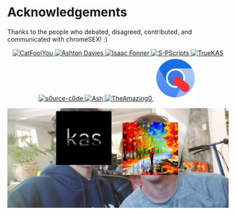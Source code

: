 # Acknowledgements
Thanks to the people who debated, disagreed, contributed, and communicated with chromeSEX! :)
<p align="center">
  <a href="https://github.com/catfoolyou" target="_blank">
    <img src="https://github.com/catfoolyou.png" width="100" height="100" alt="CatFoolYou" />
  </a>
  <a href="https://github.com/AshtonDavies" target="_blank">
    <img src="https://github.com/AshtonDavies.png" width="100" height="100" alt="Ashton Davies" />
  </a>
  <a href="https://github.com/isaacfonner" target="_blank">
    <img src="https://github.com/isaacfonner.png" width="100" height="100" alt="Isaac Fonner" />
  </a>
  <a href="https://github.com/S-PScripts" target="_blank">
    <img src="https://github.com/S-PScripts.png" width="100" height="100" alt="S-PScripts" />
  </a>
  <a href="https://github.com/truekas" target="_blank">
    <img src="https://github.com/truekas.png" width="100" height="100" alt="TrueKAS" />
  </a>
  <a href="https://github.com/s0urce-c0de" target="_blank">
    <img src="https://github.com/s0urce-c0de.png" width="100" height="100" alt="s0urce-c0de" />
  </a>
  <a href="https://github.com/nightfallenxyz" target="_blank">
    <img src="https://github.com/nightfallenxyz.png" width="100" height="100" alt="Ash" />
  </a>
  <a href="https://github.com/theamazing0" target="_blank">
    <img src="https://github.com/theamazing0.png" width="100" height="100" alt="TheAmazing0" />
  </a>
  <a href="about:blank" target="_blank">
    <img src="https://github.com/CaenJones/ChromeSEC/blob/main/src/GC.png" width="100" height="100" alt="ChromeSEX GC" />
  </a>
  
  ![alt text](https://github.com/CaenJones/ChromeSEC/blob/main/src/kas.jpg?raw=true)
</p>
